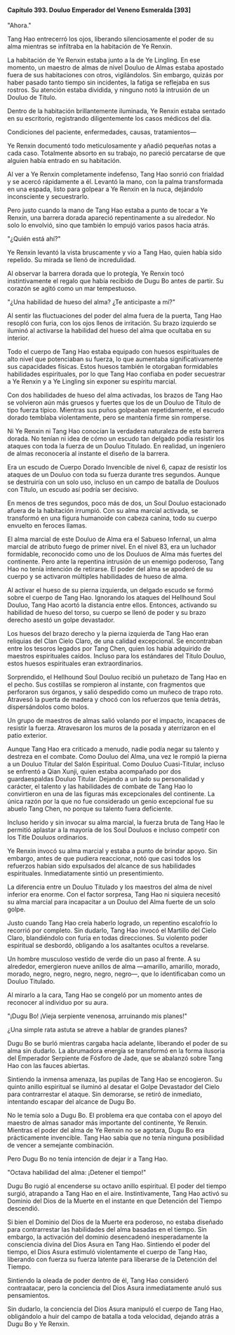 
#### Capítulo 393. Douluo Emperador del Veneno Esmeralda [393]


"Ahora."

Tang Hao entrecerró los ojos, liberando silenciosamente el poder de su alma mientras se infiltraba en la habitación de Ye Renxin.

La habitación de Ye Renxin estaba junto a la de Ye Lingling. En ese momento, un maestro de almas de nivel Douluo de Almas estaba apostado fuera de sus habitaciones con otros, vigilándolos. Sin embargo, quizás por haber pasado tanto tiempo sin incidentes, la fatiga se reflejaba en sus rostros. Su atención estaba dividida, y ninguno notó la intrusión de un Douluo de Título.

Dentro de la habitación brillantemente iluminada, Ye Renxin estaba sentado en su escritorio, registrando diligentemente los casos médicos del día.

Condiciones del paciente, enfermedades, causas, tratamientos—

Ye Renxin documentó todo meticulosamente y añadió pequeñas notas a cada caso. Totalmente absorto en su trabajo, no pareció percatarse de que alguien había entrado en su habitación.

Al ver a Ye Renxin completamente indefenso, Tang Hao sonrió con frialdad y se acercó rápidamente a él. Levantó la mano, con la palma transformada en una espada, listo para golpear a Ye Renxin en la nuca, dejándolo inconsciente y secuestrarlo.

Pero justo cuando la mano de Tang Hao estaba a punto de tocar a Ye Renxin, una barrera dorada apareció repentinamente a su alrededor. No solo lo envolvió, sino que también lo empujó varios pasos hacia atrás.

"¿Quién está ahí?"

Ye Renxin levantó la vista bruscamente y vio a Tang Hao, quien había sido repelido. Su mirada se llenó de incredulidad.

Al observar la barrera dorada que lo protegía, Ye Renxin tocó instintivamente el regalo que había recibido de Dugu Bo antes de partir. Su corazón se agitó como un mar tempestuoso.

"¿Una habilidad de hueso del alma? ¿Te anticipaste a mí?"

Al sentir las fluctuaciones del poder del alma fuera de la puerta, Tang Hao resopló con furia, con los ojos llenos de irritación. Su brazo izquierdo se iluminó al activarse la habilidad del hueso del alma que ocultaba en su interior.

Todo el cuerpo de Tang Hao estaba equipado con huesos espirituales de alto nivel que potenciaban su fuerza, lo que aumentaba significativamente sus capacidades físicas. Estos huesos también le otorgaban formidables habilidades espirituales, por lo que Tang Hao confiaba en poder secuestrar a Ye Renxin y a Ye Lingling sin exponer su espíritu marcial.

Con dos habilidades de hueso del alma activadas, los brazos de Tang Hao se volvieron aún más gruesos y fuertes que los de un Douluo de Título de tipo fuerza típico. Mientras sus puños golpeaban repetidamente, el escudo dorado temblaba violentamente, pero se mantenía firme sin romperse.

Ni Ye Renxin ni Tang Hao conocían la verdadera naturaleza de esta barrera dorada. No tenían ni idea de cómo un escudo tan delgado podía resistir los ataques con toda la fuerza de un Douluo Titulado. En realidad, un ingeniero de almas reconocería al instante el diseño de la barrera.

Era un escudo de Cuerpo Dorado Invencible de nivel 6, capaz de resistir los ataques de un Douluo con toda su fuerza durante tres segundos. Aunque se destruiría con un solo uso, incluso en un campo de batalla de Douluos con Título, un escudo así podría ser decisivo.

En menos de tres segundos, poco más de dos, un Soul Douluo estacionado afuera de la habitación irrumpió. Con su alma marcial activada, se transformó en una figura humanoide con cabeza canina, todo su cuerpo envuelto en feroces llamas.

El alma marcial de este Douluo de Alma era el Sabueso Infernal, un alma marcial de atributo fuego de primer nivel. En el nivel 83, era un luchador formidable, reconocido como uno de los Douluos de Alma más fuertes del continente. Pero ante la repentina intrusión de un enemigo poderoso, Tang Hao no tenía intención de retirarse. El poder del alma se apoderó de su cuerpo y se activaron múltiples habilidades de hueso de alma.

Al activar el hueso de su pierna izquierda, un delgado escudo se formó sobre el cuerpo de Tang Hao. Ignorando los ataques del Hellhound Soul Douluo, Tang Hao acortó la distancia entre ellos. Entonces, activando su habilidad de hueso del torso, su cuerpo se llenó de poder y su brazo derecho asestó un golpe devastador.

Los huesos del brazo derecho y la pierna izquierda de Tang Hao eran reliquias del Clan Cielo Claro, de una calidad excepcional. Se encontraban entre los tesoros legados por Tang Chen, quien los había adquirido de maestros espirituales caídos. Incluso para los estándares del Título Douluo, estos huesos espirituales eran extraordinarios.

Sorprendido, el Hellhound Soul Douluo recibió un puñetazo de Tang Hao en el pecho. Sus costillas se rompieron al instante, con fragmentos que perforaron sus órganos, y salió despedido como un muñeco de trapo roto. Atravesó la puerta de madera y chocó con los refuerzos que tenía detrás, dispersándolos como bolos.

Un grupo de maestros de almas salió volando por el impacto, incapaces de resistir la fuerza. Atravesaron los muros de la posada y aterrizaron en el patio exterior.

Aunque Tang Hao era criticado a menudo, nadie podía negar su talento y destreza en el combate. Como Douluo del Alma, una vez le rompió la pierna a un Douluo Titular del Salón Espiritual. Como Douluo Cuasi-Titular, incluso se enfrentó a Qian Xunji, quien estaba acompañado por dos guardaespaldas Douluo Titular. Dejando a un lado su personalidad y carácter, el talento y las habilidades de combate de Tang Hao lo convirtieron en una de las figuras más excepcionales del continente. La única razón por la que no fue considerado un genio excepcional fue su abuelo Tang Chen, no porque su talento fuera deficiente.

Incluso herido y sin invocar su alma marcial, la fuerza bruta de Tang Hao le permitió aplastar a la mayoría de los Soul Douluos e incluso competir con los Title Douluos ordinarios.

Ye Renxin invocó su alma marcial y estaba a punto de brindar apoyo. Sin embargo, antes de que pudiera reaccionar, notó que casi todos los refuerzos habían sido expulsados del alcance de sus habilidades espirituales. Inmediatamente sintió un presentimiento.

La diferencia entre un Douluo Titulado y los maestros del alma de nivel inferior era enorme. Con el factor sorpresa, Tang Hao ni siquiera necesitó su alma marcial para incapacitar a un Douluo del Alma fuerte de un solo golpe.

Justo cuando Tang Hao creía haberlo logrado, un repentino escalofrío lo recorrió por completo. Sin dudarlo, Tang Hao invocó el Martillo del Cielo Claro, blandiéndolo con furia en todas direcciones. Su violento poder espiritual se desbordó, obligando a los asaltantes ocultos a revelarse.

Un hombre musculoso vestido de verde dio un paso al frente. A su alrededor, emergieron nueve anillos de alma —amarillo, amarillo, morado, morado, negro, negro, negro, negro, negro—, que lo identificaban como un Douluo Titulado.

Al mirarlo a la cara, Tang Hao se congeló por un momento antes de reconocer al individuo por su aura.

"¡Dugu Bo! ¡Vieja serpiente venenosa, arruinando mis planes!"

¿Una simple rata astuta se atreve a hablar de grandes planes?

Dugu Bo se burló mientras cargaba hacia adelante, liberando el poder de su alma sin dudarlo. La abrumadora energía se transformó en la forma ilusoria del Emperador Serpiente de Fósforo de Jade, que se abalanzó sobre Tang Hao con las fauces abiertas.

Sintiendo la inmensa amenaza, las pupilas de Tang Hao se encogieron. Su quinto anillo espiritual se iluminó al desatar el Golpe Devastador del Cielo para contrarrestar el ataque. Sin demorarse, se retiró de inmediato, intentando escapar del alcance de Dugu Bo.

No le temía solo a Dugu Bo. El problema era que contaba con el apoyo del maestro de almas sanador más importante del continente, Ye Renxin. Mientras el poder del alma de Ye Renxin no se agotara, Dugu Bo era prácticamente invencible. Tang Hao sabía que no tenía ninguna posibilidad de vencer a semejante combinación.

Pero Dugu Bo no tenía intención de dejar ir a Tang Hao.

"Octava habilidad del alma: ¡Detener el tiempo!"

Dugu Bo rugió al encenderse su octavo anillo espiritual. El poder del tiempo surgió, atrapando a Tang Hao en el aire. Instintivamente, Tang Hao activó su Dominio del Dios de la Muerte en el instante en que Detención del Tiempo descendió.

Si bien el Dominio del Dios de la Muerte era poderoso, no estaba diseñado para contrarrestar las habilidades del alma basadas en el tiempo. Sin embargo, la activación del dominio desencadenó inesperadamente la consciencia divina del Dios Asura en Tang Hao. Sintiendo el poder del tiempo, el Dios Asura estimuló violentamente el cuerpo de Tang Hao, liberando con fuerza su fuerza latente para liberarse de la Detención del Tiempo.

Sintiendo la oleada de poder dentro de él, Tang Hao consideró contraatacar, pero la conciencia del Dios Asura inmediatamente anuló sus pensamientos.

Sin dudarlo, la conciencia del Dios Asura manipuló el cuerpo de Tang Hao, obligándolo a huir del campo de batalla a toda velocidad, dejando atrás a Dugu Bo y Ye Renxin.